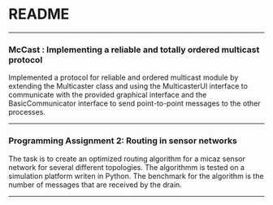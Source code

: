 # README #

-----------------------------------------------------------------

### McCast : Implementing a reliable and totally ordered multicast protocol ###

Implemented a protocol for reliable and ordered multicast module by extending the Multicaster class and using the MulticasterUI interface to communicate with the provided graphical interface and the BasicCommunicator interface to send point-to-point messages to the other processes.

-----------------------------------------------------------------

### Programming Assignment 2: Routing in sensor networks ###

The task is to create an optimized routing algorithm for a micaz sensor network for several different topologies. The algorithmm is tested on a simulation platform writen in Python. The benchmark for the algorithm is the number of messages that are received by the drain.

-----------------------------------------------------------------
